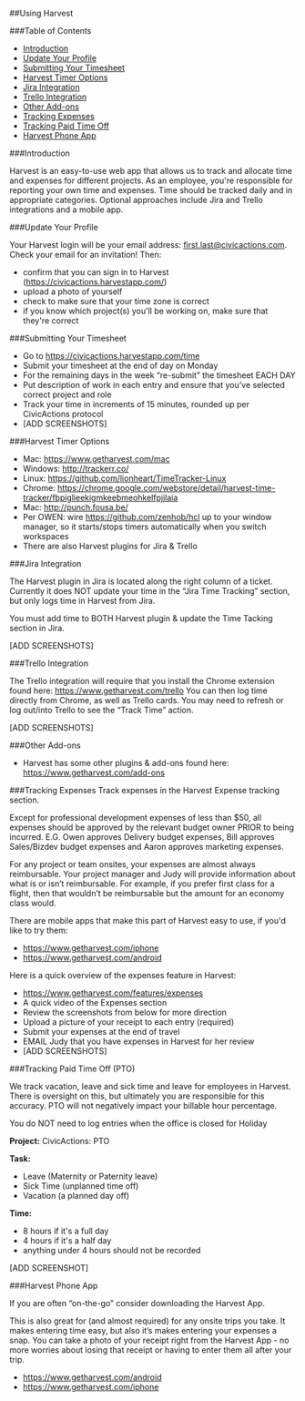 ##Using Harvest

###Table of Contents
- [Introduction](#introduction)
- [Update Your Profile](#update-your-profile)
- [Submitting Your Timesheet](#submitting-your-timesheet)
- [Harvest Timer Options](#harvest-timer-options)
- [Jira Integration](#jira-integration)
- [Trello Integration](#trello-integration)
- [Other Add-ons](#other-add-ons)
- [Tracking Expenses](#tracking-expenses)
- [Tracking Paid Time Off](#tracking-paid-time-off)
- [Harvest Phone App](#harvest-phone-app)

###Introduction

Harvest is an easy-to-use web app that allows us to track and allocate time and expenses for different projects. As an employee, you're responsible for reporting your own time and expenses. Time should be tracked daily and in appropriate categories. Optional approaches include Jira and Trello integrations and a mobile app.

###Update Your Profile

Your Harvest login will be your email address: first.last@civicactions.com. Check your email for an invitation!
Then:
 - confirm that you can sign in to Harvest (https://civicactions.harvestapp.com/)
 - upload a photo of yourself
 - check to make sure that your time zone is correct
 - if you know which project(s) you'll be working on, make sure that they're correct

###Submitting Your Timesheet
  - Go to https://civicactions.harvestapp.com/time
  - Submit your timesheet at the end of day on Monday
  - For the remaining days in the week “re-submit” the timesheet EACH DAY
  - Put description of work in each entry and ensure that you’ve selected correct project and role
  - Track your time in increments of 15 minutes, rounded up per CivicActions protocol
  - [ADD SCREENSHOTS]

###Harvest Timer Options
  - Mac: https://www.getharvest.com/mac
  - Windows: http://trackerr.co/
  - Linux: https://github.com/lionheart/TimeTracker-Linux
  - Chrome: https://chrome.google.com/webstore/detail/harvest-time-tracker/fbpiglieekigmkeebmeohkelfpjjlaia
  - Mac: http://punch.fousa.be/
  - Per OWEN: wire https://github.com/zenhob/hcl up to your window manager, so it starts/stops timers automatically when you switch workspaces
  - There are also Harvest plugins for Jira & Trello

###Jira Integration

The Harvest plugin in Jira is located along the right column of a ticket. Currently it does NOT update your time in the “Jira Time Tracking” section, but only logs time in Harvest from Jira.

You must add time to BOTH Harvest plugin & update the Time Tacking section in Jira.

[ADD SCREENSHOTS]

###Trello Integration

The Trello integration will require that you install the Chrome extension found here: https://www.getharvest.com/trello You can then log time directly from Chrome, as well as Trello cards. You may need to refresh or log out/into Trello to see the “Track Time” action.

[ADD SCREENSHOTS]

###Other Add-ons
  - Harvest has some other plugins & add-ons found here: https://www.getharvest.com/add-ons

###Tracking Expenses
Track expenses in the Harvest Expense tracking section.

Except for professional development expenses of less than $50, all expenses should be approved by the relevant budget owner PRIOR to being incurred.  E.G. Owen approves Delivery budget expenses, Bill approves Sales/Bizdev budget expenses and Aaron approves marketing expenses.

For any project or team onsites, your expenses are almost always reimbursable. Your project manager and Judy will provide information about what is or isn’t reimbursable. For example, if you prefer first class for a flight, then that wouldn’t be reimbursable but the amount for an economy class would.

There are mobile apps that make this part of Harvest easy to use, if you'd like to try them:
  - https://www.getharvest.com/iphone
  - https://www.getharvest.com/android

Here is a quick overview of the expenses feature in Harvest:
  - https://www.getharvest.com/features/expenses
  - A quick video of the Expenses section
  - Review the screenshots from below for more direction
  - Upload a picture of your receipt to each entry (required)
  - Submit your expenses at the end of travel
  - EMAIL Judy that you have expenses in Harvest for her review
  - [ADD SCREENSHOTS]

###<a name="tracking-paid-time-off"></a>Tracking Paid Time Off (PTO)

  We track vacation, leave and sick time and leave for employees in Harvest. There is oversight on this, but ultimately you are responsible for this accuracy. PTO will not negatively impact your billable hour percentage.

You do NOT need to log entries when the office is closed for Holiday

**Project:** CivicActions: PTO

**Task:**
- Leave (Maternity or Paternity leave)
- Sick Time (unplanned time off)
- Vacation (a planned day off)

**Time:**
- 8 hours if it's a full day
- 4 hours if it's a half day
- anything under 4 hours should not be recorded

[ADD SCREENSHOT]

###Harvest Phone App

If you are often “on-the-go” consider downloading the Harvest App.

This is also great for (and almost required) for any onsite trips you take. It makes entering time easy, but also it’s makes entering your expenses a snap. You can take a photo of your receipt right from the Harvest App - no more worries about losing that receipt or having to enter them all after your trip.

- https://www.getharvest.com/android
- https://www.getharvest.com/iphone
